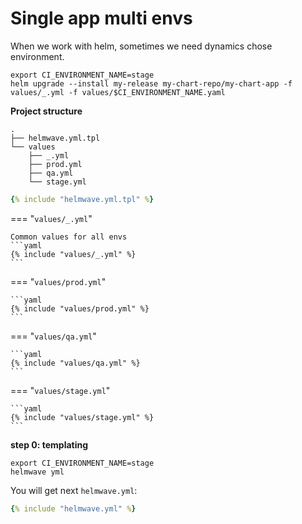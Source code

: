 # Single app multi envs

When we work with helm, sometimes we need dynamics chose environment.

```shell
export CI_ENVIRONMENT_NAME=stage
helm upgrade --install my-release my-chart-repo/my-chart-app -f values/_.yml -f values/$CI_ENVIRONMENT_NAME.yaml
```

**Project structure**

```
.
├── helmwave.yml.tpl
└── values
    ├── _.yml
    ├── prod.yml
    ├── qa.yml
    └── stage.yml
```


```yaml title="helmwave.yml.tpl"
{% include "helmwave.yml.tpl" %}
```

=== "`values/_.yml`"

    Common values for all envs
    ```yaml
    {% include "values/_.yml" %}
    ```

=== "`values/prod.yml`"

    ```yaml
    {% include "values/prod.yml" %}
    ```

=== "`values/qa.yml`"

    ```yaml
    {% include "values/qa.yml" %}
    ```

=== "`values/stage.yml`"

    ```yaml
    {% include "values/stage.yml" %}
    ```

**step 0: templating**

```shell
export CI_ENVIRONMENT_NAME=stage
helmwave yml
```

You will get next `helmwave.yml`:

```yaml title="helmwave.yml"
{% include "helmwave.yml" %}
```

